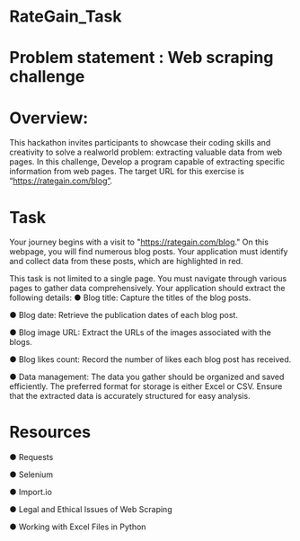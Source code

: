# RateGain_Task

# Problem statement : Web scraping challenge

# Overview:

This hackathon invites participants to showcase their coding skills and creativity to solve a realworld problem: extracting valuable data from web pages.
In this challenge, Develop a program capable of extracting specific information from web pages.
The target URL for this exercise is “https://rategain.com/blog”.

# Task

Your journey begins with a visit to "https://rategain.com/blog." On this webpage, you will find
numerous blog posts. Your application must identify and collect data from these posts, which
are highlighted in red.

This task is not limited to a single page. You must navigate through various pages to gather
data comprehensively. Your application should extract the following details:
● Blog title: Capture the titles of the blog posts.

● Blog date: Retrieve the publication dates of each blog post.

● Blog image URL: Extract the URLs of the images associated with the blogs.

● Blog likes count: Record the number of likes each blog post has received.

● Data management: The data you gather should be organized and saved efficiently. The
preferred format for storage is either Excel or CSV. Ensure that the extracted data is
accurately structured for easy analysis.

# Resources

● Requests

● Selenium

● Import.io

● Legal and Ethical Issues of Web Scraping

● Working with Excel Files in Python

